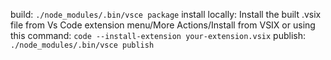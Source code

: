build: `./node_modules/.bin/vsce package`
install locally: Install the built .vsix file from Vs Code extension menu/More Actions/Install from VSIX or using this command: `code --install-extension your-extension.vsix`
publish: `./node_modules/.bin/vsce publish`